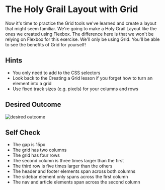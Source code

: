 # The Holy Grail Layout with Grid

Now it's time to practice the Grid tools we've learned and create a layout that
might seem familiar. We're going to make a Holy Grail Layout like the ones we
created using Flexbox. The difference here is that we won't be relying on
Flexbox for this exercise. We'll only be using Grid. You'll be able to see the
benefits of Grid for yourself!

## Hints

- You only need to add to the CSS selectors
- Look back to the Creating a Grid lesson if you forget how to turn an element
into a grid
- Use fixed track sizes (e.g. pixels) for your columns and rows

## Desired Outcome

![desired outcome](./desired-outcome.png)

## Self Check

- The gap is 15px
- The grid has two columns
- The grid has four rows
- The second column is three times larger than the first
- The third row is five times larger than the others
- The header and footer elements span across both columns
- The sidebar element only spans across the first column
- The nav and article elements span across the second column
